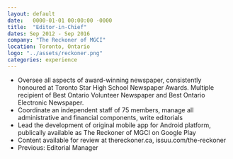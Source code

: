 ```yaml
---
layout: default
date:   0000-01-01 00:00:00 -0000
title:  "Editor-in-Chief"
dates: Sep 2012 - Sep 2016
company: "The Reckoner of MGCI"
location: Toronto, Ontario
logo: "../assets/reckoner.png"
categories: experience
---
```

-	Oversee all aspects of award-winning newspaper, consistently honoured at Toronto Star High School Newspaper Awards. Multiple recipient of Best Ontario Volunteer Newspaper and Best Ontario Electronic Newspaper.
-	Coordinate an independent staff of 75 members, manage all administrative and financial components, write editorials
-	Lead the development of original mobile app for Android platform, publically available as The Reckoner of MGCI on Google Play
-	Content available for review at thereckoner.ca, issuu.com/the-reckoner
-	Previous: Editorial Manager
